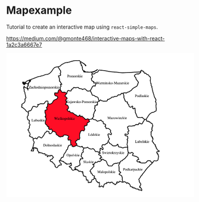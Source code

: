 # Mapexample

Tutorial to create an interactive map using `react-simple-maps`.

https://medium.com/@gmonte468/interactive-maps-with-react-1a2c3a6667e7

![Poland map](./src/assets/map.png 'Poland map highlighted')

